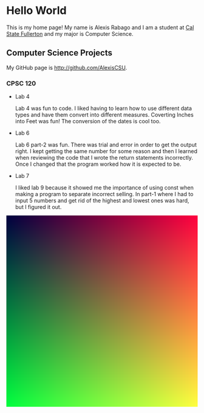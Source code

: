 # Hello World

This is my home page! My name is Alexis Rabago and I am a student at [Cal State Fullerton](http://www.fullerton.edu/) and my major is Computer Science.

## Computer Science Projects

My GitHub page is http://github.com/AlexisCSU.

### CPSC 120

* Lab 4

    Lab 4 was fun to code. I liked having to learn how to use different data
    types and have them convert into different measures. Coverting Inches 
    into Feet was fun! The conversion of the dates is cool too.


* Lab 6

    Lab 6 part-2 was fun. There was trial and error in order to get the output
    right. I kept getting the same number for some reason and then I learned 
    when reviewing the code that I wrote the return statements incorrectly.
    Once I changed that the program worked how it is expected to be.

* Lab 7

    I liked lab 9 because it showed me the importance of using const when
    making a program to separate incorrect selling. In part-1 where I had 
    to input 5 numbers and get rid of the highest and lowest ones was hard,
    but I figured it out.



![The gradient image from Lab 10](images/sample_image.png)